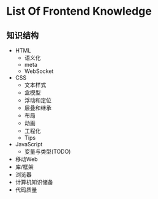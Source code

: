 # List Of Frontend Knowledge

##	知识结构

- HTML
  - 语义化
  - meta
  - WebSocket
- CSS
  - 文本样式
  - 盒模型
  - 浮动和定位
  - 层叠和继承
  - 布局
  - 动画
  - 工程化
  - Tips
- JavaScript
  - 变量与类型(TODO)
- 移动Web
- 库/框架
- 浏览器
- 计算机知识储备
- 代码质量
